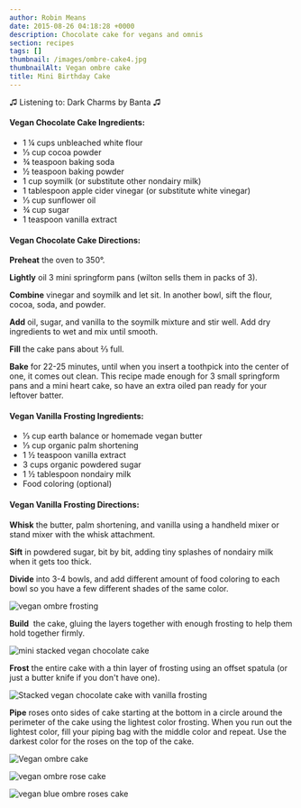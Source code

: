 ```yaml
---
author: Robin Means
date: 2015-08-26 04:18:28 +0000
description: Chocolate cake for vegans and omnis
section: recipes
tags: []
thumbnail: /images/ombre-cake4.jpg
thumbnailAlt: Vegan ombre cake
title: Mini Birthday Cake
---
```


♫&nbsp;Listening to: Dark Charms by Banta ♫



#### Vegan Chocolate Cake Ingredients:

- 1 ¼ cups unbleached white flour
- ⅓ cup cocoa powder
- ¾ teaspoon baking soda
- ½ teaspoon baking powder
- 1 cup soymilk (or substitute other nondairy milk)
- 1 tablespoon apple cider vinegar (or substitute white vinegar)
- ⅓ cup sunflower oil
- ¾ cup sugar
- 1 teaspoon vanilla extract



#### Vegan Chocolate Cake Directions:

**Preheat** the oven to 350°.

**Lightly** oil 3 mini springform pans (wilton sells them in packs of 3).

**Combine** vinegar and soymilk and let sit. In another bowl, sift the flour, cocoa, soda, and powder.

**Add** oil, sugar, and vanilla to the soymilk mixture and stir well. Add dry ingredients to wet and mix until smooth.

**Fill** the cake pans about ⅔&nbsp;full.

**Bake** for 22-25 minutes, until when you insert a toothpick into the center of one, it comes out clean. This recipe made enough for 3 small springform pans and a mini heart cake, so have an extra oiled pan ready for your leftover batter.



#### Vegan Vanilla Frosting Ingredients:

- ⅓&nbsp;cup earth balance or homemade vegan butter
- ⅓&nbsp;cup organic palm shortening
- 1 ½&nbsp;teaspoon vanilla extract
- 3 cups organic powdered sugar
- 1 ½&nbsp;tablespoon nondairy milk
- Food coloring (optional)



#### Vegan Vanilla Frosting Directions:

**Whisk** the butter, palm shortening, and vanilla using a handheld mixer or stand mixer with the whisk attachment.

**Sift** in powdered sugar, bit by bit, adding tiny splashes of nondairy milk when it gets too thick.

**Divide** into 3-4 bowls, and add different amount of food coloring to each bowl so you have a few different shades of the same color.

![vegan ombre frosting](/images/ombre-cake3.jpg)

**Build** &nbsp;the cake, gluing the layers together with enough frosting to help them hold together firmly.

![mini stacked vegan chocolate cake](/images/ombre-cake1.jpg)

**Frost** the entire cake with a thin layer of frosting using an offset spatula (or just a butter knife if you don't have one).

![Stacked vegan chocolate cake with vanilla frosting](/images/ombre-cake2.jpg)

**Pipe** roses onto sides of cake starting at the bottom in a circle around the perimeter of the cake using the lightest color frosting. When you run out the lightest color, fill your piping bag with the middle color and repeat. Use the darkest color for the roses on the top of the cake.

![Vegan ombre cake](/images/ombre-cake4.jpg)

![vegan ombre rose cake](/images/ombre-cake5.jpg)

![vegan blue ombre roses cake](/images/ombre-cake6.jpg)

